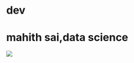 # dev
<html>
 <head>
<title>
mahith
</title>
<head>
</head>

<body>
<h1>mahith sai,data science</h1>
<img src="C:\Users\mahit\Desktop\ITEssentials\week03\webpage\data science.jpg">
</body>
</html>
